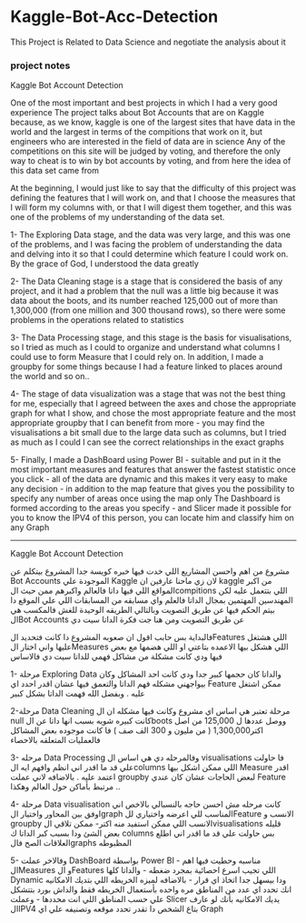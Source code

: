 # Kaggle-Bot-Acc-Detection
This Project is Related to Data Science and negotiate  the analysis about it
### project notes
Kaggle Bot Account Detection

One of the most important and best projects in which I had a very good experience
The project talks about Bot Accounts that are on Kaggle because, as we know, kaggle is one of the largest sites that have data in the world and the largest in terms of the compitions that work on it, but engineers who are interested in the field of data are in science
Any of the competitions on this site will be judged by voting, and therefore the only way to cheat is to win by bot accounts by voting, and from here the idea of this data set came from

At the beginning, I would just like to say that the difficulty of this project was defining the features that I will work on, and that I choose the measures that I will form my columns with, or that I will digest them together, and this was one of the problems of my understanding of the data set.

1- The Exploring Data stage, and the data was very large, and this was one of the problems, and I was facing the problem of understanding the data and delving into it so that I could determine which feature I could work on. By the grace of God, I understood the data greatly

2- The Data Cleaning stage is a stage that is considered the basis of any project, and it had a problem that the null was a little big because it was data about the boots, and its number reached 125,000 out of more than 1,300,000 (from one million and 300 thousand rows), so there were some problems in the operations related to statistics

3- The Data Processing stage, and this stage is the basis for visualisations, so I tried as much as I could to organize and understand what columns I could use to form Measure that I could rely on. In addition, I made a groupby for some things because I had a feature linked to places around the world and so on..

4- The stage of data visualization was a stage that was not the best thing for me, especially that I agreed between the axes and chose the appropriate graph for what I show, and chose the most appropriate feature and the most appropriate groupby that I can benefit from more - you may find the visualisations a bit small due to the large data such as columns, but I tried as much as I could I can see the correct relationships in the exact graphs

5- Finally, I made a DashBoard using Power BI - suitable and put in it the most important measures and features that answer the fastest statistic once you click - all of the data are dynamic and this makes it very easy to make any decision - in addition to the map feature that gives you the possibility to specify any number of areas once using the map only The Dashboard is formed according to the areas you specify - and Slicer made it possible for you to know the IPV4 of this person, you can locate him and classify him on any Graph

------------------------------
Kaggle Bot Account Detection

مشروع من اهم واحسن المشاريع اللي خدت فيها خبره كويسة جدا
المشروع بيتكلم عن Bot Accounts الموجودة علي Kaggle لان زي ماحنا عارفين ان kaggle من اكبر المواقع اللي فيها داتا فالعالم واكبرهم ممن حيث الcompitions اللي بتتعمل عليه لكن المهندسين المهتمين بمجال الداتا فالعلم
واي مسابقه من المسابقات اللي علي الموقع دا بيتم الحكم فيها عن طريق التصويت وبالتالي الطريقه الوحيدة للغش فالمكسب هي الBot Accounts عن طريق التصويت ومن هنا جت فكرة الداتا سيت دي

فالبداية بس حابب اقول ان صعوبه المشروع دا كانت فتحديد الFeatures اللي هشتغل عليها واني اختار الMeasures اللي هشكل بيها الاعمده بتاعتي او اللي هضمها مع بعض فيها ودي كانت مشكلة من مشاكل فهمي للداتا سيت دي فالاساس

1- مرحلة Exploring Data والداتا كان حجمها كبير جدا ودي كانت احد المشاكل وكان بيواجهني مشكله فهم الداتا والتعمق فيها عشان اقدر احدد اي Feature ممكن اشتغل عليه . وبفضل الله فهمت الداتا بشكل كبير

2-مرحلة Data Cleaning مرحلة تعتبر هي اساس اي مشروع وكانت فيها مشكله ان ال null كانت كبيره شويه بسبب انها داتا عن الboots ووصل عددها ل 125,000 من اصل اكتر1,300,000 ( من مليون و 300 الف صف ) فا كانت موجوده بعض المشاكل فالعمليات المتعلقه بالاحصاء

3- مرحله Data Processing وفالمرحله دي هي اساس ال visualisations فا حاولت علي قد ما اقدر اني انظم وافهم ايه الcolumns اللي ممكن اشكل بيها Measure اقدر اعتمد عليه . بالاضافه لاني عملت groupby لبعض الحاجات عشان كان عندي Feature مرتبط بأماكن حول العالم وهكذا ..

4- مرحلة Data visualisation كانت مرحله مش احسن حاجه بالنسبالي بالاخص اني اوفق بين المحاور واختيار الgraph المناسب للي اعرضه واختياري للFeature الانسب و groupby الانسب اللي ممكن استفيد منه اكتر- ممكن تلاقي الvisualisations قليله بعض الشئ ودا بسبب كبر الداتا ك columns بس حاولت علي قد ما اقدر اني اطلع العلاقات الصح فالgraphs المظبوطه

5- وفالاخر عملت DashBoard بواسطة Power BI - مناسبه وحطيت فيها اهم الMeasures و الFeatures اللي تجيب اسرع احصائية بمجرد ضغطه - والداتا كلها Dynamic ودا بيسهل جدا اتخاذ اي قرار - بالاضافه لميزه الخريطه اللي بتديك الامكانيه انك تحدد اي عدد من المناطق مره واحده بأستعمال الخريطه فقط والداش بورد بتتشكل علي حسب المناطق اللي انت محددها - وعملت Slicer يديك الامكانيه بأنك لو عارف الIPV4 بتاع الشخص دا تقدر تحدد موقعه وتصنيفه علي اي Graph

